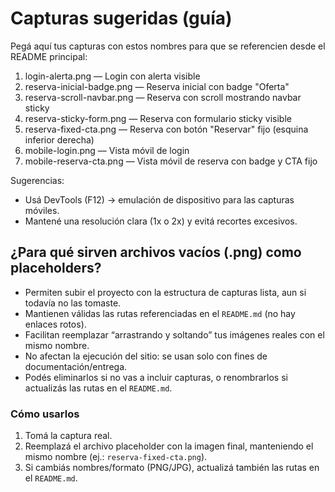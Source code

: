 # Capturas sugeridas (guía)

Pegá aquí tus capturas con estos nombres para que se referencien desde el README principal:

1. login-alerta.png — Login con alerta visible
2. reserva-inicial-badge.png — Reserva inicial con badge "Oferta"
3. reserva-scroll-navbar.png — Reserva con scroll mostrando navbar sticky
4. reserva-sticky-form.png — Reserva con formulario sticky visible
5. reserva-fixed-cta.png — Reserva con botón "Reservar" fijo (esquina inferior derecha)
6. mobile-login.png — Vista móvil de login
7. mobile-reserva-cta.png — Vista móvil de reserva con badge y CTA fijo

Sugerencias:
- Usá DevTools (F12) → emulación de dispositivo para las capturas móviles.
- Mantené una resolución clara (1x o 2x) y evitá recortes excesivos.

## ¿Para qué sirven archivos vacíos (.png) como placeholders?
- Permiten subir el proyecto con la estructura de capturas lista, aun si todavía no las tomaste.
- Mantienen válidas las rutas referenciadas en el `README.md` (no hay enlaces rotos).
- Facilitan reemplazar “arrastrando y soltando” tus imágenes reales con el mismo nombre.
- No afectan la ejecución del sitio: se usan solo con fines de documentación/entrega.
- Podés eliminarlos si no vas a incluir capturas, o renombrarlos si actualizás las rutas en el `README.md`.

### Cómo usarlos
1. Tomá la captura real.
2. Reemplazá el archivo placeholder con la imagen final, manteniendo el mismo nombre (ej.: `reserva-fixed-cta.png`).
3. Si cambiás nombres/formato (PNG/JPG), actualizá también las rutas en el `README.md`.

